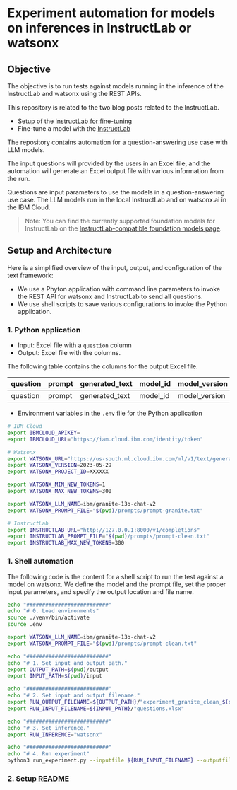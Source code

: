 # Experiment automation for models on inferences in InstructLab or watsonx

## Objective

The objective is to run tests against models running in the inference of the InstructLab and watsonx using the REST APIs.

This repository is related to the two blog posts related to the InstructLab.

* Setup of the [InstructLab for fine-tuning](https://suedbroecker.net/2024/06/20/fine-tune-llm-foundation-models-with-the-instructlab-an-open-source-project-introduced-by-ibm-and-red-hat/)
* Fine-tune a model with the [InstructLab](https://suedbroecker.net/2024/06/21/instructlab-and-taxonomy-tree-llm-foundation-model-fine-tuning-guide-musician-example/)

The repository contains automation for a question-answering use case with LLM models.

The input questions will provided by the users in an Excel file, and the automation will generate an Excel output file with various information from the run.

Questions are input parameters to use the models in a question-answering use case. The LLM models run in the local InstructLab and on watsonx.ai in the IBM Cloud.

> Note: You can find the currently supported foundation models for InstructLab on the [InstructLab-compatible foundation models page](https://dataplatform.cloud.ibm.com/docs/content/wsj/analyze-data/fm-instructlab.html?context=wx&locale=tr).

## Setup and Architecture

Here is a simplified overview of the input, output, and configuration of the text framework:

* We use a Phyton application with command line parameters to invoke the REST API for watsonx and InstructLab to send all questions.
* We use shell scripts to save various configurations to invoke the Python application.

### 1. Python application

* Input: Excel file with a `question` column 
* Output: Excel file with the columns.

The following table contains the columns for the output Excel file.

| question | prompt | generated_text | model_id | model_version | generated_token_count | input_token_count | stop_reason |
| --- | --- | --- | --- | --- | --- | --- | --- |
| question | prompt | generated_text | model_id | model_version | generated_token_count | input_token_count | stop_reason |

* Environment variables in the `.env` file for the Python application

```sh
# IBM Cloud
export IBMCLOUD_APIKEY=
export IBMCLOUD_URL="https://iam.cloud.ibm.com/identity/token"

# Watsonx
export WATSONX_URL="https://us-south.ml.cloud.ibm.com/ml/v1/text/generation"
export WATSONX_VERSION=2023-05-29
export WATSONX_PROJECT_ID=XXXXXX

export WATSONX_MIN_NEW_TOKENS=1
export WATSONX_MAX_NEW_TOKENS=300

export WATSONX_LLM_NAME=ibm/granite-13b-chat-v2
export WATSONX_PROMPT_FILE="$(pwd)/prompts/prompt-granite.txt"

# InstructLab
export INSTRUCTLAB_URL="http://127.0.0.1:8000/v1/completions"
export INSTRUCTLAB_PROMPT_FILE="$(pwd)/prompts/prompt-clean.txt"
export INSTRUCTLAB_MAX_NEW_TOKENS=300
```

### 1. Shell automation

The following code is the content for a shell script to run the test against a model on watsonx. We define the model and the prompt file, set the proper input parameters, and specify the output location and file name.

```sh
echo "##########################"
echo "# 0. Load environments"
source ./venv/bin/activate
source .env

export WATSONX_LLM_NAME=ibm/granite-13b-chat-v2
export WATSONX_PROMPT_FILE="$(pwd)/prompts/prompt-clean.txt"

echo "##########################"
echo "# 1. Set input and output path."
export OUTPUT_PATH=$(pwd)/output
export INPUT_PATH=$(pwd)/input

echo "##########################"
echo "# 2. Set input and output filename."
export RUN_OUTPUT_FILENAME=${OUTPUT_PATH}/"experiment_granite_clean_$(date +%Y-%m-%d_%H-%M-%S).xlsx"
export RUN_INPUT_FILENAME=${INPUT_PATH}/"questions.xlsx"

echo "##########################"
echo "# 3. Set inference."
export RUN_INFERENCE="watsonx"

echo "##########################"
echo "# 4. Run experiment"
python3 run_experiment.py --inputfile ${RUN_INPUT_FILENAME} --outputfile ${RUN_OUTPUT_FILENAME} --inference ${RUN_INFERENCE}
```

### 2. [Setup README](/code/README.md)
